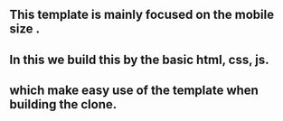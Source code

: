 ## This template is  mainly focused on the mobile size .

## In this we build this by the basic html, css, js.

## which make easy use of the template when building the clone.
